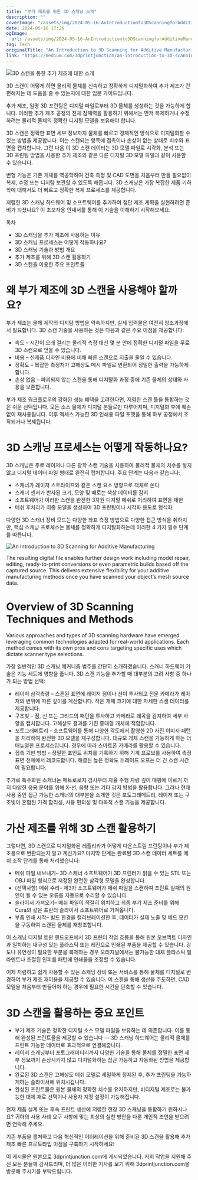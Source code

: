 ```yaml
---
title: "부가 제조를 위한 3D 스캐닝 소개"
description: ""
coverImage: "/assets/img/2024-05-16-AnIntroductionto3DScanningforAdditiveManufacturing_0.png"
date: 2024-05-16 17:26
ogImage: 
  url: /assets/img/2024-05-16-AnIntroductionto3DScanningforAdditiveManufacturing_0.png
tag: Tech
originalTitle: "An Introduction to 3D Scanning for Additive Manufacturing"
link: "https://medium.com/3dprintjunction/an-introduction-to-3d-scanning-for-additive-manufacturing-f40800b498db"
---
```



![3D 스캔을 통한 추가 제조에 대한 소개](/assets/img/2024-05-16-AnIntroductionto3DScanningforAdditiveManufacturing_0.png)

3D 스캔이 어떻게 하면 물리적 물체를 신속하고 정확하게 디지털화하여 추가 제조가 간편해지는 데 도움을 줄 수 있는지에 대한 입문 가이드입니다.

추가 제조, 일명 3D 프린팅은 디지털 파일로부터 3D 물체를 생성하는 것을 가능하게 합니다. 이러한 추가 제조 공정의 전체 잠재력을 활용하기 위해서는 먼저 복제하거나 수정하려는 물리적 물체의 정확한 디지털 모델을 보유해야 합니다.

3D 스캔은 정확한 표면 세부 정보까지 물체를 빠르고 경제적인 방식으로 디지털화할 수 있는 방법을 제공합니다. 이는 스캔되는 항목에 접촉이나 손상이 없는 상태로 치수와 표면을 캡처합니다. 그런 다음 이 3D 스캔 데이터는 3D 모델 파일로 시각화, 분석 또는 3D 프린팅 방법을 사용한 추가 제조와 같은 다른 디지털 3D 모델 파일과 같이 사용할 수 있습니다.

<div class="content-ad"></div>

변형 기능은 기존 개체를 역공학하여 건축 측정 및 CAD 도면을 처음부터 만들 필요없이 복제, 수정 또는 디지턈 보관할 수 있도록 해줍니다. 3D 스캐닝은 가장 복잡한 제품 기하학에 대해서도 더 빠르고 정확한 복제 프로세스를 제공합니다.

저렴한 3D 스캐닝 하드웨어 및 소프트웨어를 추가하여 첨단 제조 계획을 실현하려면 준비가 되셨나요? 이 초보자용 안내서를 통해 이 기술을 이해하기 시작해보세요.

목차

* 3D 스캐닝을 추가 제조에 사용하는 이유
* 3D 스캐닝 프로세스는 어떻게 작동하나요?
* 3D 스캐닝 기술과 방법 개요
* 추가 제조를 위해 3D 스캔 활용하기
* 3D 스캔을 이용한 주요 포인트들

<div class="content-ad"></div>

# 왜 부가 제조에 3D 스캔을 사용해야 할까요?

부가 제조는 물체 제작의 디지턈 방법을 약속하지만, 실제 입력물은 여전히 창조과정에서 필요합니다. 3D 스캔 기술을 사용하는 것은 다음과 같은 주요 이점을 제공합니다:

- 속도 – 시간이 오래 걸리는 물리적 측정 대신 몇 분 안에 정확한 디지털 파일을 무료 3D 스캔으로 얻을 수 있습니다.
- 비용 – 신제품 디자인 비용에 비해 빠른 스캔으로 지출을 줄일 수 있습니다.
- 정확도 – 복잡한 측정치가 고해상도 메시 파일로 변환되어 정밀한 출력을 가능하게 합니다.
- 손상 없음 – 파괴되지 않는 스캔을 통해 디지턀화 과정 중에 기존 물체의 상태와 사용을 보존합니다.

부가 제조 워크플로우의 강화된 성능 혜택을 고려한다면, 저렴한 스캔 툴을 통합하는 것은 쉬운 선택입니다. 모든 소스 물체가 디지털 본들로만 다루어지며, 디지털화 후에 훼손없이 재사용됩니다. 이후 엑세스 가능한 3D 인쇄용 파일 포맷을 통해 하부 공정에서 조작되거나 복제됩니다.

<div class="content-ad"></div>

# 3D 스캐닝 프로세스는 어떻게 작동하나요?

3D 스캐닝은 주로 레이저나 다른 광학 스캔 기술을 사용하여 물리적 물체의 치수를 닿지 않고 디지털 데이터 파일 형태로 완전히 캡처합니다. 주요 단계는 다음과 같습니다:

- 스캐너가 레이저 스트라이프와 같은 스캔 요소 방향으로 객체로 쏜다
- 스캐너 센서가 반사된 크기, 모양 및 때로는 색상 데이터를 감지
- 소프트웨어가 이러한 스캔을 완전한 3차원 디지털 메쉬로 처리하여 표면을 재현
- 메쉬 후처리가 최종 모델을 생성하여 3D 프린팅이나 시각화 용도로 형식화

다양한 3D 스캐너 장비 모드는 다양한 좌표 측정 방법으로 다양한 접근 방식을 취하지만, 핵심 스캐닝 프로세스는 물체를 정확하게 디지털화하는데 이러한 4 가지 필수 단계를 따릅니다.

<div class="content-ad"></div>


![An Introduction to 3D Scanning for Additive Manufacturing](/assets/img/2024-05-16-AnIntroductionto3DScanningforAdditiveManufacturing_1.png)

The resulting digital file enables further design work including model repair, editing, ready-to-print conversions or even parametric builds based off the captured source. This delivers extensive flexibility for your additive manufacturing methods once you have scanned your object’s mesh source data.

# Overview of 3D Scanning Techniques and Methods

Various approaches and types of 3D scanning hardware have emerged leveraging common technologies adapted for real-world applications. Each method comes with its own pros and cons targeting specific uses which dictate scanner type selections.


<div class="content-ad"></div>

가장 일반적인 3D 스캐닝 메커니즘 범주를 간단히 소개하겠습니다. 스캐너 하드웨어 기술은 기능 세트에 영향을 줍니다. 3D 스캔 기능을 추가할 때 대부분의 고려 사항 중 하나가 되는 방법 선택:

- 레이저 삼각측량 – 스캔된 표면에 레이저 점이나 선이 투사되고 전문 카메라가 레이저의 변위에 따른 깊이를 계산합니다. 작은 개체 크기에 대한 자세한 스캔 데이터를 제공합니다.
- 구조빛 – 점, 선 또는 그리드의 패턴을 투사하고 카메라로 왜곡을 감지하여 세부 사항을 캡처합니다. 고해상도 결과를 가진 중대형 개체에 적합합니다.
- 포토그래메트리 – 소프트웨어를 통해 다양한 각도에서 촬영한 2D 사진 이미지 패턴을 처리하여 완전한 3D 모델을 재구성합니다. 대규모 개체 스캔을 가능하게 하는 더 매뉴얼한 프로세스입니다. 경우에 따라 스마트폰 카메라를 활용할 수 있습니다.
- 접촉 기반 방법 – 정밀한 포인트 위치를 기록하기 위해 기계 프로브를 사용하여 측정 표면 전체에서 레코드합니다. 해결된 높은 정확도 트레이드 오프는 더 긴 스캔 시간이 필요합니다.

추가로 특수화된 스캐너는 메트로로지 검사부터 자율 주행 차량 깊이 매핑에 이르기 까지 다양한 응용 분야를 위해 X-선, 음향 또는 기타 감지 방법을 활용합니다. 그러나 현재 사용 중인 접근 가능한 스캐너의 대부분을 소개한 것은 포토그래메트리, 레이저 또는 구조빛이 혼합된 가격 합리성, 사용 편의성 및 다목적 스캔 기능을 제공합니다.

# 가산 제조를 위해 3D 스캔 활용하기

<div class="content-ad"></div>

그렇다면, 3D 스캔으로 디지털화된 레플리카가 어떻게 다운스트림 프린팅이나 부가 제조용으로 변환되는지 알고 계신가요? 마지막 단계는 완료된 3D 스캔 데이터 세트를 메쉬 조작 단계를 통해 처리했습니다:

- 메쉬 파일 내보내기– 3D 스캐너 소프트웨어가 3D 프린터가 읽을 수 있는 STL 또는 OBJ 파일 형식으로 저장된 완전한 삼각형 모델을 완성합니다.
- (선택사항) 메쉬 수리– 제3자 소프트웨어가 메쉬 파일을 스캔하여 프린트 실패의 원인이 될 수 있는 오류를 자동으로 수리할 수 있습니다.
- 슬라이서 가져오기– 메쉬 파일이 적절히 위치하고 최종 부가 제조 준비를 위해 Cura와 같은 프린터 슬라이서 소프트웨어로 가져옵니다.
- 부품 인쇄 시작– 빌드 환경을 캘리브레이션한 후, 데이터가 실제 노즐 및 베드 모션을 구동하여 스캔된 물체를 재창조합니다.

이 스캐닝 디지털 트윈 핸드오프에서 3D 프린터 작업 흐름을 통해 원본 오브젝트 디자인과 일치하는 내구성 있는 플라스틱 또는 레진으로 인쇄된 부품을 제공할 수 있습니다. 강도나 유연성이 필요한 부분을 복제하는 경우 오리지널에서는 불가능한 대체 플라스틱 필라멘트나 조절된 인피룰 패턴에 인쇄물을 조정할 수 있습니다.

이제 저렴하고 쉽게 사용할 수 있는 스캐닝 장비 또는 서비스를 통해 물체를 디지털로 변경하여 부가 제조 재이용을 제공할 수 있습니다. 이 스캔을 통해 생산을 주도하면, CAD 모델을 처음부터 만들어야 하는 경우에 필요한 시간을 단축할 수 있습니다.

<div class="content-ad"></div>

# 3D 스캔을 활용하는 중요 포인트

- 부가 제조 기술은 정확한 디지털 소스 모델 파일을 보유하는 데 의존합니다. 이를 통해 완성된 프린트물을 제공할 수 있습니다 — 3D 스캐닝 하드웨어는 물리적 물체를 프린트 가능한 데이터로 효과적으로 연결해줍니다.
- 레이저 스캐닝부터 포토그래미티리까지 다양한 기술을 통해 물체를 정밀한 표면 세부 정보까지 손상시키지 않고 디지털화하는 접근 가능하고 자동화된 방법을 제공합니다.
- 완료된 3D 스캔은 고해상도 메쉬 모델로 세밀하게 정제된 후, 추가 프린팅을 가능하게하는 슬라이서에 위치시킵니다.
- 완성된 프린트물은 원본 물체의 정확한 치수를 유지하지만, 비디지털 제조로는 불가능한 대체 재료 선택이나 사용자 지정 설정이 가능해집니다.

현재 제품 설계 또는 후속 프린트 생산에 저렴한 현장 3D 스캐닝을 통합하기 원하시나요? 귀하의 사용 사례 요구 사항에 맞는 최상의 실천 방안을 다룬 개인적 조언을 받으려면 연락해 주세요.

기존 부품을 캡처하고 다음 혁신적인 이터레이션을 위해 준비된 3D 스캔을 활용해 추가 제조 빠른 프로토타입 이점을 구축하기 시작하세요!

<div class="content-ad"></div>

이 게시물은 원본으로 3dprintjunction.com에 게시되었습니다. 
저희 작업을 지원해 주신 모든 분들께 감사드리며, 더 많은 이러한 기사를 보기 위해 3dprintjunction.com을 방문해 주시기를 부탁드립니다.